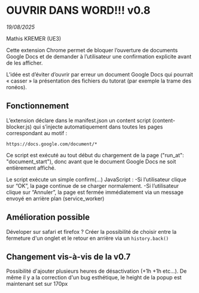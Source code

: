 # OUVRIR DANS WORD!!! v0.8
_19/08/2025_ 

Mathis KREMER (UE3) 

Cette extension Chrome permet de bloquer l’ouverture de documents Google Docs et de demander à l’utilisateur une confirmation explicite avant de les afficher.

L’idée est d’éviter d’ouvrir par erreur un document Google Docs qui pourrait « casser » la présentation des fichiers du tutorat (par exemple la trame des ronéos).

## Fonctionnement

L’extension déclare dans le manifest.json un content script (content-blocker.js) qui s’injecte automatiquement dans toutes les pages correspondant au motif :
```
https://docs.google.com/document/*
```

Ce script est exécuté au tout début du chargement de la page ("run_at": "document_start"), donc avant que le document Google Docs ne soit entièrement affiché.

Le script exécute un simple confirm(...) JavaScript :
-Si l’utilisateur clique sur “OK”, la page continue de se charger normalement.
-Si l’utilisateur clique sur “Annuler”, la page est fermée immédiatement via un message envoyé en arrière plan (service_worker)


## Amélioration possible

Déveloper sur safari et firefox ? Créer la possibilité de choisir entre la fermeture d'un onglet et le retour en arrière via un `history.back()`

## Changement vis-à-vis de la v0.7

Possibilité d'ajouter plusieurs heures de désactivation (+1h +1h etc...). De même il y a la correction d'un bug esthétique, le height de la popup est maintenant set sur 170px 
